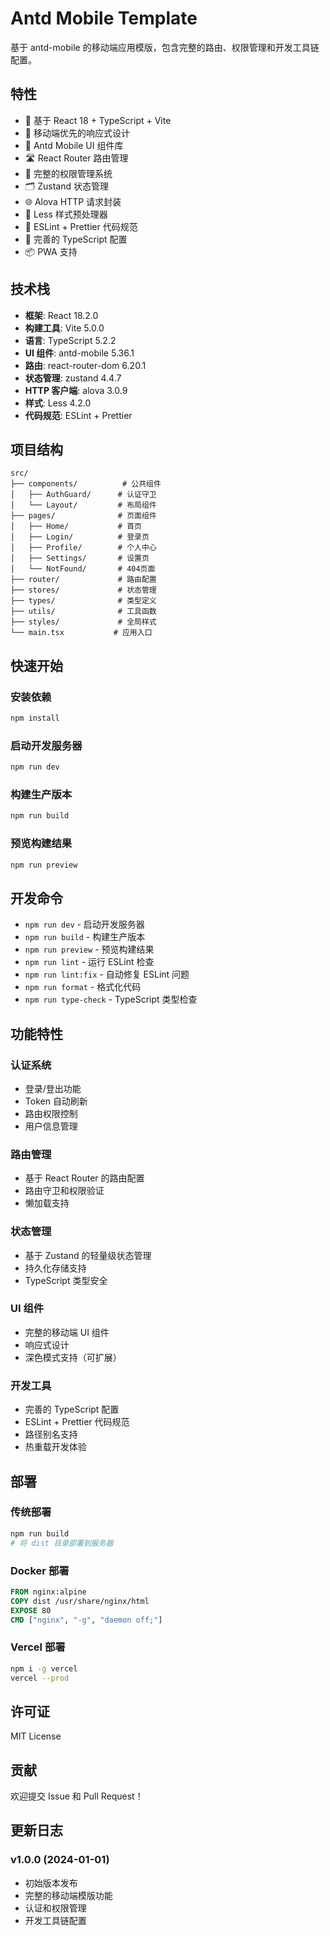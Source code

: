 # Antd Mobile Template

基于 antd-mobile 的移动端应用模版，包含完整的路由、权限管理和开发工具链配置。

## 特性

- 🚀 基于 React 18 + TypeScript + Vite
- 📱 移动端优先的响应式设计
- 🎨 Antd Mobile UI 组件库
- 🛣️ React Router 路由管理
- 🔐 完整的权限管理系统
- 🗂️ Zustand 状态管理
- 🌐 Alova HTTP 请求封装
- 💅 Less 样式预处理器
- 📏 ESLint + Prettier 代码规范
- 🔧 完善的 TypeScript 配置
- 📦 PWA 支持

## 技术栈

- **框架**: React 18.2.0
- **构建工具**: Vite 5.0.0
- **语言**: TypeScript 5.2.2
- **UI 组件**: antd-mobile 5.36.1
- **路由**: react-router-dom 6.20.1
- **状态管理**: zustand 4.4.7
- **HTTP 客户端**: alova 3.0.9
- **样式**: Less 4.2.0
- **代码规范**: ESLint + Prettier

## 项目结构

```
src/
├── components/          # 公共组件
│   ├── AuthGuard/      # 认证守卫
│   └── Layout/         # 布局组件
├── pages/              # 页面组件
│   ├── Home/           # 首页
│   ├── Login/          # 登录页
│   ├── Profile/        # 个人中心
│   ├── Settings/       # 设置页
│   └── NotFound/       # 404页面
├── router/             # 路由配置
├── stores/             # 状态管理
├── types/              # 类型定义
├── utils/              # 工具函数
├── styles/             # 全局样式
└── main.tsx           # 应用入口
```

## 快速开始

### 安装依赖

```bash
npm install
```

### 启动开发服务器

```bash
npm run dev
```

### 构建生产版本

```bash
npm run build
```

### 预览构建结果

```bash
npm run preview
```

## 开发命令

- `npm run dev` - 启动开发服务器
- `npm run build` - 构建生产版本
- `npm run preview` - 预览构建结果
- `npm run lint` - 运行 ESLint 检查
- `npm run lint:fix` - 自动修复 ESLint 问题
- `npm run format` - 格式化代码
- `npm run type-check` - TypeScript 类型检查

## 功能特性

### 认证系统

- 登录/登出功能
- Token 自动刷新
- 路由权限控制
- 用户信息管理

### 路由管理

- 基于 React Router 的路由配置
- 路由守卫和权限验证
- 懒加载支持

### 状态管理

- 基于 Zustand 的轻量级状态管理
- 持久化存储支持
- TypeScript 类型安全

### UI 组件

- 完整的移动端 UI 组件
- 响应式设计
- 深色模式支持（可扩展）

### 开发工具

- 完善的 TypeScript 配置
- ESLint + Prettier 代码规范
- 路径别名支持
- 热重载开发体验

## 部署

### 传统部署

```bash
npm run build
# 将 dist 目录部署到服务器
```

### Docker 部署

```dockerfile
FROM nginx:alpine
COPY dist /usr/share/nginx/html
EXPOSE 80
CMD ["nginx", "-g", "daemon off;"]
```

### Vercel 部署

```bash
npm i -g vercel
vercel --prod
```

## 许可证

MIT License

## 贡献

欢迎提交 Issue 和 Pull Request！

## 更新日志

### v1.0.0 (2024-01-01)

- 初始版本发布
- 完整的移动端模版功能
- 认证和权限管理
- 开发工具链配置
